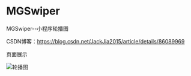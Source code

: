 # MGSwiper

MGSwiper--小程序轮播图


CSDN博客：https://blog.csdn.net/JackJia2015/article/details/86089969

页面展示

![轮播图](https://img-blog.csdnimg.cn/2019010818264022.gif)
